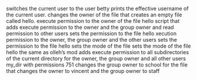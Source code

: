switches the current user to the user betty
 prints the effective username of the current user.
 changes the owner of the file
 that creates an empty file called hello.
 execute permission to the owner of the file hello
 script that adds execute permission to the owner and the group owner and read permission to other users
 sets the permission to the file hello
 xecution permission to the owner, the group owner and the other users
 sets the permission to the file hello
 sets the mode of the file
 sets the mode of the file hello the same as olleh’s mod
 adds execute permission to all subdirectories of the current directory for the owner, the group owner and all other users
 my_dir with permissions 751
 changes the group owner to school for the file 
 that changes the owner to vincent and the group owner to staff
